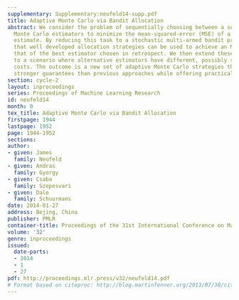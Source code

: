 ```yaml
---
supplementary: Supplementary:neufeld14-supp.pdf
title: Adaptive Monte Carlo via Bandit Allocation
abstract: We consider the problem of sequentially choosing between a set of unbiased
  Monte Carlo estimators to minimize the mean-squared-error (MSE) of a final combined
  estimate. By reducing this task to a stochastic multi-armed bandit problem, we show
  that well developed allocation strategies can be used to achieve an MSE that approaches
  that of the best estimator chosen in retrospect. We then extend these developments
  to a scenario where alternative estimators have different, possibly stochastic,
  costs. The outcome is a new set of adaptive Monte Carlo strategies that provide
  stronger guarantees than previous approaches while offering practical advantages.
section: cycle-2
layout: inproceedings
series: Proceedings of Machine Learning Research
id: neufeld14
month: 0
tex_title: Adaptive Monte Carlo via Bandit Allocation
firstpage: 1944
lastpage: 1952
page: 1944-1952
sections: 
author:
- given: James
  family: Neufeld
- given: Andras
  family: Gyorgy
- given: Csaba
  family: Szepesvari
- given: Dale
  family: Schuurmans
date: 2014-01-27
address: Bejing, China
publisher: PMLR
container-title: Proceedings of the 31st International Conference on Machine Learning
volume: '32'
genre: inproceedings
issued:
  date-parts:
  - 2014
  - 1
  - 27
pdf: http://proceedings.mlr.press/v32/neufeld14.pdf
# Format based on citeproc: http://blog.martinfenner.org/2013/07/30/citeproc-yaml-for-bibliographies/
---
```

